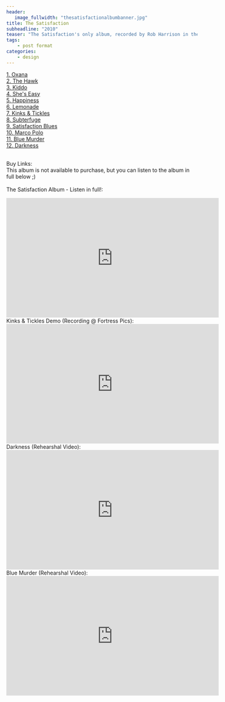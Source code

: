 ```yaml
---
header:
   image_fullwidth: "thesatisfactionalbumbanner.jpg"
title: The Satisfaction
subheadline: "2010"
teaser: "The Satisfaction's only album, recorded by Rob Harrison in the legnedary Fortress Studios, London, Sam Harrison, George Dyson & Ben Mathews set out to record an album of Sam's teenage rock songs. Tracked in just one day, vocals  were then added in Rob's flat. Only fifty copies were ever made, and up to now it's almost unheard..."
tags:
    - post format
categories:
    - design 
---
```

<!--more-->
 <a href="https://www.youtube.com/watch?v=4T5B_NnM_z8">1. Oxana</a><br>
 <a href="https://www.youtube.com/watch?v=4T5B_NnM_z8">2. The Hawk</a><br>
 <a href="https://youtu.be/-l-UjBN_NJ4">3. Kiddo</a><br>
 <a href="https://www.youtube.com/watch?v=4T5B_NnM_z8">4. She's Easy</a><br>
 <a href="https://youtu.be/sC91etyLdLI">5. Happiness</a><br>
  <a href="https://youtu.be/WSEHDA9i908">6. Lemonade</a><br>
  <a href="https://www.youtube.com/watch?v=4T5B_NnM_z8">7. Kinks & Tickles</a><br>
  <a href="https://youtu.be/vOxALcpE_Ag">8. Subterfuge</a><br>
  <a href="https://www.youtube.com/watch?v=4T5B_NnM_z8">9. Satisfaction Blues</a><br>
  <a href="https://www.youtube.com/watch?v=4T5B_NnM_z8">10. Marco Polo</a><br>
  <a href="https://youtu.be/Zzyx5YHkYEQ">11. Blue Murder</a><br>
  <a href="https://youtu.be/GcEeFouiq0w">12. Darkness</a><br><br>

Buy Links:<br>
This album is not available to purchase, but you can listen to the album in full below ;)<br>
<br>
The Satisfaction Album - Listen in full!:<br>
  <iframe width="560" height="315" src="https://www.youtube.com/embed/4T5B_NnM_z8" frameborder="0" allowfullscreen></iframe><br>
Kinks & Tickles Demo (Recording @ Fortress Pics):<br>
  <iframe width="560" height="315" src="https://www.youtube.com/embed/lDR38hQd1J4" frameborder="0" allowfullscreen></iframe><br>
 Darkness (Rehearshal Video):<br>
  <iframe width="560" height="315" src="https://www.youtube.com/embed/1dDFtZtcXaY" frameborder="0" allowfullscreen></iframe><br>
 Blue Murder (Rehearshal Video):<br>
  <iframe width="560" height="315" src="https://www.youtube.com/embed/4_uAGa85Bjw" frameborder="0" allowfullscreen></iframe><br>
  



